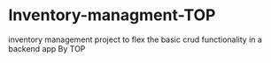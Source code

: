 # Inventory-managment-TOP
inventory management project to flex the basic crud functionality in a backend app By TOP
